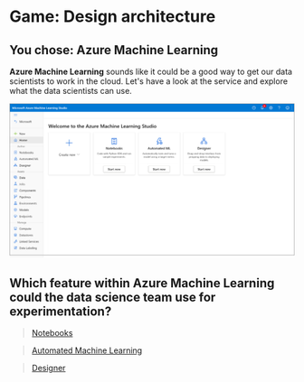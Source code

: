 # Game: Design architecture

## You chose: Azure Machine Learning

**Azure Machine Learning** sounds like it could be a good way to get our data scientists to work in the cloud. Let's have a look at the service and explore what the data scientists can use. 

![Screenshot of Azure Machine Learning home page.](../media/studio-home.png)

## Which feature within Azure Machine Learning could the data science team use for experimentation?

> [Notebooks](./Q2/01.md)

> [Automated Machine Learning](./Q2/02.md)

> [Designer](./Q2/03.md)

